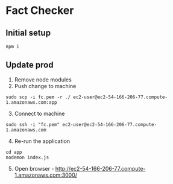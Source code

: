 # Fact Checker
## Initial setup
```
npm i
```

## Update prod
1. Remove node modules
2. Push change to machine
```
sudo scp -i fc.pem -r ./ ec2-user@ec2-54-166-206-77.compute-1.amazonaws.com:app
```
3. Connect to machine 
```
sudo ssh -i "fc.pem" ec2-user@ec2-54-166-206-77.compute-1.amazonaws.com
```
4. Re-run the application
```
cd app
nodemon index.js
```
5. Open browser - http://ec2-54-166-206-77.compute-1.amazonaws.com:3000/